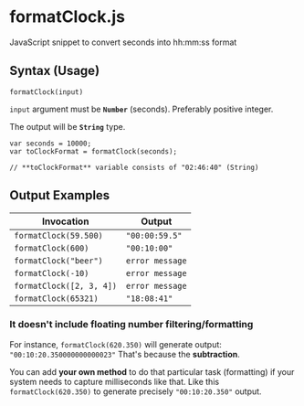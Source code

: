 # formatClock.js
JavaScript snippet to convert seconds into hh:mm:ss format

## Syntax (Usage)
```
formatClock(input)
```

`input` argument must be **`Number`** (seconds). Preferably positive integer.

The output will be **`String`** type.

```
var seconds = 10000;
var toClockFormat = formatClock(seconds);

// **toClockFormat** variable consists of "02:46:40" (String)
```


## Output Examples

Invocation  | Output
------------- | -------------
`formatClock(59.500)`  | `"00:00:59.5"`
`formatClock(600)`  | `"00:10:00"`
`formatClock("beer")` | `error message`
`formatClock(-10)` | `error message`
`formatClock([2, 3, 4])` | `error message`
`formatClock(65321)` | `"18:08:41"`

### It doesn't include floating number filtering/formatting

For instance, `formatClock(620.350)` will generate output: `"00:10:20.350000000000023"`
That's because the **subtraction**.

You can add **your own method** to do that particular task (formatting) if your system needs to capture milliseconds like that. Like this `formatClock(620.350)` to generate precisely `"00:10:20.350"` output.

